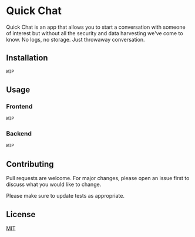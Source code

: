 # Quick Chat

Quick Chat is an app that allows you to start a conversation with someone of interest but without all the security and data harvesting we've come to know. No logs, no storage. Just throwaway conversation.

## Installation

```bash
WIP
```

## Usage
### Frontend

```javascript
WIP
```

### Backend

```go
WIP
```

## Contributing
Pull requests are welcome. For major changes, please open an issue first to discuss what you would like to change.

Please make sure to update tests as appropriate.

## License
[MIT](https://choosealicense.com/licenses/mit/)
